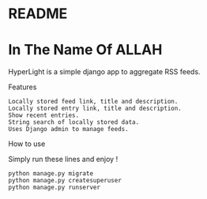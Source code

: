 # README
# In The Name Of ALLAH
HyperLight is a simple django app to aggregate RSS feeds.

Features

    Locally stored feed link, title and description.
    Locally stored entry link, title and description.
    Show recent entries.
    String search of locally stored data.
    Uses Django admin to manage feeds.

How to use

Simply run these lines and enjoy !

    python manage.py migrate
    python manage.py createsuperuser
    python manage.py runserver
    
